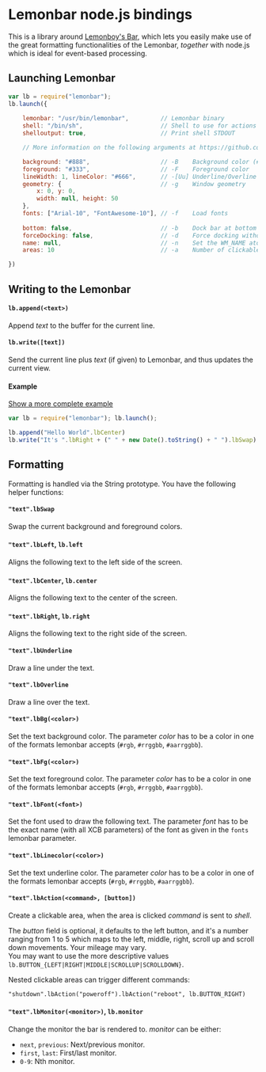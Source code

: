 # Lemonbar node.js bindings
This is a library around [Lemonboy's Bar](https://github.com/LemonBoy/bar), which lets you easily make use of the great formatting functionalities of the Lemonbar, *together* with node.js which is ideal for event-based processing.

## Launching Lemonbar
```javascript
var lb = require("lemonbar");
lb.launch({
    
    lemonbar: "/usr/bin/lemonbar",         // Lemonbar binary
    shell: "/bin/sh",                      // Shell to use for actions
    shelloutput: true,                     // Print shell STDOUT

    // More information on the following arguments at https://github.com/LemonBoy/bar#options

    background: "#888",                    // -B    Background color (#rgb, #rrggbb, #aarrggbb)
    foreground: "#333",                    // -F    Foreground color
    lineWidth: 1, lineColor: "#666",       // -[Uu] Underline/Overline config
    geometry: {                            // -g    Window geometry
        x: 0, y: 0,
        width: null, height: 50
    },
    fonts: ["Arial-10", "FontAwesome-10"], // -f    Load fonts
    
    bottom: false,                         // -b    Dock bar at bottom instead of top
    forceDocking: false,                   // -d    Force docking without asking the window manager
    name: null,                            // -n    Set the WM_NAME atom value for the bar
    areas: 10                              // -a    Number of clickable areas

})
```

## Writing to the Lemonbar

#### `lb.append(<text>)`
Append *text* to the buffer for the current line.

#### `lb.write([text])`
Send the current line plus *text* (if given) to Lemonbar, and thus updates the current view.

#### Example
[Show a more complete example](https://github.com/moqmar/node-lemonbar/blob/master/example.js)

```javascript
var lb = require("lemonbar"); lb.launch();

lb.append("Hello World".lbCenter)
lb.write("It's ".lbRight + (" " + new Date().toString() + " ").lbSwap)
```

## Formatting
Formatting is handled via the String prototype. You have the following helper functions:

#### `"text".lbSwap`
Swap the current background and foreground colors.

#### `"text".lbLeft`, `lb.left`
Aligns the following text to the left side of the screen.

#### `"text".lbCenter`, `lb.center`
Aligns the following text to the center of the screen.

#### `"text".lbRight`, `lb.right`
Aligns the following text to the right side of the screen.

#### `"text".lbUnderline`
Draw a line under the text.

#### `"text".lbOverline`
Draw a line over the text.

#### `"text".lbBg(<color>)`
Set the text background color. The parameter *color* has to be a color in one of the formats lemonbar accepts (`#rgb`, `#rrggbb`, `#aarrggbb`).

#### `"text".lbFg(<color>)`
Set the text foreground color. The parameter *color* has to be a color in one of the formats lemonbar accepts (`#rgb`, `#rrggbb`, `#aarrggbb`).

#### `"text".lbFont(<font>)`
Set the font used to draw the following text. The parameter *font* has to be the exact name (with all XCB parameters) of the font as given in the `fonts` lemonbar parameter.

#### `"text".lbLinecolor(<color>)`
Set the text underline color. The parameter *color* has to be a color in one of the formats lemonbar accepts (`#rgb`, `#rrggbb`, `#aarrggbb`).

#### `"text".lbAction(<command>, [button])`
Create a clickable area, when the area is clicked *command* is sent to *shell*.

The *button* field is optional, it defaults to the left button, and it's a number ranging from 1 to 5 which maps to the left, middle, right, scroll up and scroll down movements. Your mileage may vary.  
You may want to use the more descriptive values `lb.BUTTON_{LEFT|RIGHT|MIDDLE|SCROLLUP|SCROLLDOWN}`.

Nested clickable areas can trigger different commands:

    "shutdown".lbAction("poweroff").lbAction("reboot", lb.BUTTON_RIGHT)

#### `"text".lbMonitor(<monitor>)`, `lb.monitor`
Change the monitor the bar is rendered to. *monitor* can be either:

- `next`, `previous`: Next/previous monitor.
- `first`, `last`: First/last monitor.
- `0-9`: Nth monitor.
